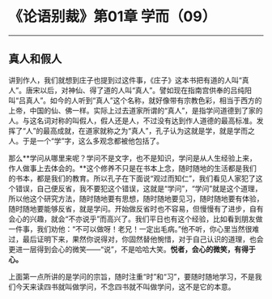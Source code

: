 # 《论语别裁》第01章 学而（09）

------

## 真人和假人

讲到作人，我们就想到庄子也提到过这件事，《庄子》这本书把有道的人叫“真人”。唐宋以后，对神仙、得了道的人叫“真人”。譬如现在指南宫供奉的吕纯阳叫“吕真人”。如今的人听到“真人”这个名称，就好像带有宗教色彩，相当于西方的上帝，中国的仙、佛一样。实际上过去道家所谓的“真人”，是指学问道德到了家的人。与这名词对称的叫假人，假人还是人，不过没有达到作人道德的最高标准。发挥了“人”的最高成就，在道家就称之为“真人”，孔子认为这就是学，就是学而之人。于是一个“学”字，这么多观念都被他包括了。

那么**学问从哪里来呢？学问不是文字，也不是知识，学问是从人生经验上来，作人做事上去体会的。**这个修养不只是在书本上念，随时随地的生活都是我们的书本，都是我们的教育。所以孔子在下面说“观过而知仁”，我们看见人家犯了这个错误，自己便反省，我不要犯这个错误，这就是“学问”，“学问”就是这个道理，所以他这个研究方法，随时随地要有思想，随时随地要见习，随时随地要有体验，随时随地要能够反省，就是学问。开始做反省时也不容易，但慢慢有了进步，自有会心的兴趣，就会“不亦说乎”而高兴了。我们平日也有这个经验，比如看到朋友做一件事，我们劝他：“不可以做呀！老兄！一定出毛病。”他不听，你心里当然很难过，最后证明下来，果然你说得对，你固然替他惋惜，对于自己认识的道理，也会更进一层得到会心的微笑——“说”，不是哈哈大笑。**悦者，会心的微笑，有得于心。**

上面第一点所讲的是学问的宗旨，随时注重“时”和“习”，要随时随地学习，不是我们今天来读四书就叫做学问，不念四书就不叫做学问，这不是它的本意。
